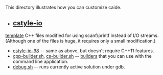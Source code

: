 This directory illustrates how you can customize caide.

* [cstyle-io](https://github.com/slycelote/caide/tree/release/libcaide/doc/samples/cstyle-io)
  --
[template](https://github.com/slycelote/caide/tree/release/libcaide/README.md#templates)
C++ files modified for using scanf/printf instead of I/O streams.  (Although
one of the files is huge, it requires only a small modification.)
* [cstyle-io-98](https://github.com/slycelote/caide/tree/release/libcaide/doc/samples/cstyle-io-98)
  -- same as above, but doesn't require C++11 features.
* [cpp-builder.sh](https://github.com/slycelote/caide/tree/release/libcaide/doc/samples/cpp-builder.sh),
  [cs-builder.sh](https://github.com/slycelote/caide/tree/release/libcaide/doc/samples/cs-builder.sh)
--
[builders](https://github.com/slycelote/caide/tree/release/libcaide/README.md#builder)
that you can use with the command line application.
* [debug.sh](https://github.com/slycelote/caide/tree/release/libcaide/doc/samples/debug.sh)
  -- runs currently active solution under gdb.


